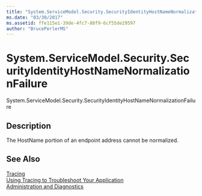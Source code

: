 ```yaml
---
title: "System.ServiceModel.Security.SecurityIdentityHostNameNormalizationFailure"
ms.date: "03/30/2017"
ms.assetid: ffe115e1-39de-4fc7-88f9-6cf55de29597
author: "BrucePerlerMS"
---
```

# System.ServiceModel.Security.SecurityIdentityHostNameNormalizationFailure
System.ServiceModel.Security.SecurityIdentityHostNameNormalizationFailure  
  
## Description  
 The HostName portion of an endpoint address cannot be normalized.  
  
## See Also  
 [Tracing](../../../../../docs/framework/wcf/diagnostics/tracing/index.md)  
 [Using Tracing to Troubleshoot Your Application](../../../../../docs/framework/wcf/diagnostics/tracing/using-tracing-to-troubleshoot-your-application.md)  
 [Administration and Diagnostics](../../../../../docs/framework/wcf/diagnostics/index.md)
